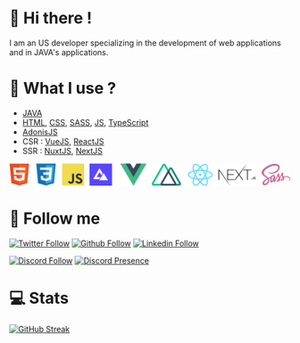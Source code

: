 # 👋 Hi there !
I am an US developer specializing in the development of web applications and in JAVA's applications.

# 🚀 What I use ?
- [JAVA](https://docs.oracle.com/javase/8/docs/api/)
- [HTML](https://developer.mozilla.org/fr/docs/Web/HTML), [CSS](https://developer.mozilla.org/fr/docs/Web/CSS), [SASS](https://sass-lang.com/), [JS](https://developer.mozilla.org/fr/docs/Web/JavaScript), [TypeScript](https://www.typescriptlang.org/)
- [AdonisJS](https://preview.adonisjs.com/)
- CSR : [VueJS](https://vuejs.org/), [ReactJS](https://reactjs.org/)
- SSR : [NuxtJS](https://nuxtjs.org/), [NextJS](https://nextjs.org/)

![icons technologies](https://github.com/HakkaOfDev/HakkaOfDev/blob/master/banner-alexandre.png)

# 🔗 Follow me
[![Twitter Follow](https://img.shields.io/twitter/follow/hakkaofdev?color=%231DA1F2&label=Twitter&logo=Twitter&style=for-the-badge)](https://twitter.com/hakkaofdev)
[![Github Follow](https://img.shields.io/github/followers/HakkaOfDev?color=000000&label=My%20Github&logo=Github&style=for-the-badge)](https://github.com/HakkaOfDev)
[![Linkedin Follow](https://img.shields.io/static/v1?label=Linkedin&message=Alexandre%20Gossard&color=0896EC&logo=Linkedin&style=for-the-badge)](https://www.linkedin.com/in/hakkaofdev/)

[![Discord Follow](https://img.shields.io/static/v1?label=Discord&message=Hakkā%236565&color=7289DA&logo=Discord&style=for-the-badge)]()
[![Discord Presence](https://lanyard-profile-readme.vercel.app/api/219057055233736704)](https://discord.com/users/219057055233736704)

# 💻 Stats
[![GitHub Streak](https://github-readme-streak-stats.herokuapp.com?user=HakkaOfDev&theme=dark-smoky&hide_border=true)](https://git.io/streak-stats)
